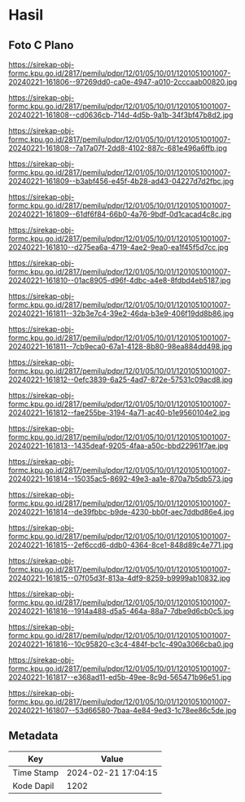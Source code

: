 # Hasil

## Foto C Plano

https://sirekap-obj-formc.kpu.go.id/2817/pemilu/pdpr/12/01/05/10/01/1201051001007-20240221-161806--97269dd0-ca0e-4947-a010-2cccaab00820.jpg

https://sirekap-obj-formc.kpu.go.id/2817/pemilu/pdpr/12/01/05/10/01/1201051001007-20240221-161808--cd0636cb-714d-4d5b-9a1b-34f3bf47b8d2.jpg

https://sirekap-obj-formc.kpu.go.id/2817/pemilu/pdpr/12/01/05/10/01/1201051001007-20240221-161808--7a17a07f-2dd8-4102-887c-681e496a6ffb.jpg

https://sirekap-obj-formc.kpu.go.id/2817/pemilu/pdpr/12/01/05/10/01/1201051001007-20240221-161809--b3abf456-e45f-4b28-ad43-04227d7d2fbc.jpg

https://sirekap-obj-formc.kpu.go.id/2817/pemilu/pdpr/12/01/05/10/01/1201051001007-20240221-161809--61df6f84-66b0-4a76-9bdf-0d1cacad4c8c.jpg

https://sirekap-obj-formc.kpu.go.id/2817/pemilu/pdpr/12/01/05/10/01/1201051001007-20240221-161810--d275ea6a-4719-4ae2-9ea0-ea1f45f5d7cc.jpg

https://sirekap-obj-formc.kpu.go.id/2817/pemilu/pdpr/12/01/05/10/01/1201051001007-20240221-161810--01ac8905-d96f-4dbc-a4e8-8fdbd4eb5187.jpg

https://sirekap-obj-formc.kpu.go.id/2817/pemilu/pdpr/12/01/05/10/01/1201051001007-20240221-161811--32b3e7c4-39e2-46da-b3e9-406f19dd8b86.jpg

https://sirekap-obj-formc.kpu.go.id/2817/pemilu/pdpr/12/01/05/10/01/1201051001007-20240221-161811--7cb9eca0-67a1-4128-8b80-98ea884dd498.jpg

https://sirekap-obj-formc.kpu.go.id/2817/pemilu/pdpr/12/01/05/10/01/1201051001007-20240221-161812--0efc3839-6a25-4ad7-872e-57531c09acd8.jpg

https://sirekap-obj-formc.kpu.go.id/2817/pemilu/pdpr/12/01/05/10/01/1201051001007-20240221-161812--fae255be-3194-4a71-ac40-b1e9560104e2.jpg

https://sirekap-obj-formc.kpu.go.id/2817/pemilu/pdpr/12/01/05/10/01/1201051001007-20240221-161813--1435deaf-9205-4faa-a50c-bbd22961f7ae.jpg

https://sirekap-obj-formc.kpu.go.id/2817/pemilu/pdpr/12/01/05/10/01/1201051001007-20240221-161814--15035ac5-8692-49e3-aa1e-870a7b5db573.jpg

https://sirekap-obj-formc.kpu.go.id/2817/pemilu/pdpr/12/01/05/10/01/1201051001007-20240221-161814--de39fbbc-b9de-4230-bb0f-aec7ddbd86e4.jpg

https://sirekap-obj-formc.kpu.go.id/2817/pemilu/pdpr/12/01/05/10/01/1201051001007-20240221-161815--2ef6ccd6-ddb0-4364-8ce1-848d89c4e771.jpg

https://sirekap-obj-formc.kpu.go.id/2817/pemilu/pdpr/12/01/05/10/01/1201051001007-20240221-161815--07f05d3f-813a-4df9-8259-b9999ab10832.jpg

https://sirekap-obj-formc.kpu.go.id/2817/pemilu/pdpr/12/01/05/10/01/1201051001007-20240221-161816--1914a488-d5a5-464a-88a7-7dbe9d6cb0c5.jpg

https://sirekap-obj-formc.kpu.go.id/2817/pemilu/pdpr/12/01/05/10/01/1201051001007-20240221-161816--10c95820-c3c4-484f-bc1c-490a3066cba0.jpg

https://sirekap-obj-formc.kpu.go.id/2817/pemilu/pdpr/12/01/05/10/01/1201051001007-20240221-161817--e368ad11-ed5b-49ee-8c9d-565471b96e51.jpg

https://sirekap-obj-formc.kpu.go.id/2817/pemilu/pdpr/12/01/05/10/01/1201051001007-20240221-161807--53d66580-7baa-4e84-9ed3-1c78ee86c5de.jpg


## Metadata

| Key        | Value               |
| ---------- | ------------------- |
| Time Stamp | 2024-02-21 17:04:15 |
| Kode Dapil | 1202                |



